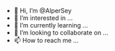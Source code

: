 - 👋 Hi, I’m @AlperSey
- 👀 I’m interested in ...
- 🌱 I’m currently learning ...
- 💞️ I’m looking to collaborate on ...
- 📫 How to reach me ...

<!---
AlperSey/AlperSey is a ✨ special ✨ repository because its `README.md` (this file) appears on your GitHub profile.
You can click the Preview link to take a look at your changes.
--->
